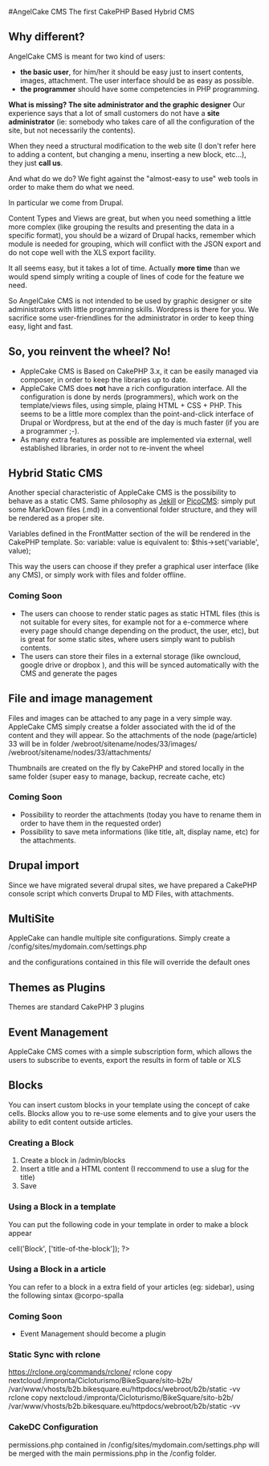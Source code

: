 #AngelCake CMS
The first CakePHP Based Hybrid CMS

## Why different?
AngelCake CMS is meant for two kind of users:
* **the basic user**, for him/her it should be easy just to insert contents, images, attachment. The user interface should be as easy as possible.
* **the programmer** should have some competencies in PHP programming. 

**What is missing? The site administrator and the graphic designer**
Our experience says that a lot of small customers do not have a **site administrator** (ie: somebody who takes care of all the configuration of the site, but not necessarily the contents).

When they need a structural modification to the web site (I don't refer here to adding a content, but changing a menu, inserting a new block, etc...), they just **call us**. 

And what do we do? We fight against the "almost-easy to use" web tools in order to make them do what we need.

In particular we come from Drupal. 

Content Types and Views are great, but when you need something a little more complex (like grouping the results and presenting the data in a specific format), you should be a wizard of Drupal hacks, remember which module is needed for grouping, which will conflict with the JSON export and do not cope well with the XLS export facility. 

It all seems easy, but it takes a lot of time. Actually **more time** than we would spend simply writing a couple of lines of code for the feature we need.

So AngelCake CMS is not intended to be used by graphic designer or site administrators with little programming skills. Wordpress is there for you. We sacrifice some user-friendlines for the administrator in order to keep thing easy, light and fast.

## So, you reinvent the wheel? No!
- AppleCake CMS is Based on CakePHP 3.x, it can be easily managed via composer, in order to keep the libraries up to date.
- AppleCake CMS does **not** have a rich configuration interface. All the configuration is done by nerds (programmers), which work on the template/views files, using simple, plaing HTML + CSS + PHP. This seems to be a little more complex than the point-and-click interface of Drupal or Wordpress, but at the end of the day is much faster (if you are a programmer ;-).
- As many extra features as possible are implemented via external, well established libraries, in order not to re-invent the wheel

## Hybrid Static CMS
Another special characteristic of AppleCake CMS is the possibility to behave as a static CMS.
Same philosophy as  [Jekill](https://jekyllrb.com/) or [PicoCMS](http://picocms.org/): simply put some MarkDown files (.md) in a conventional folder structure, and they will be rendered as a proper site.

Variables defined in the FrontMatter section of the will be rendered in the CakePHP template. So:
	variable: value 
is equivalent to:
	$this->set('variable', value);

This way the users can choose if they prefer a graphical user interface (like any CMS), or simply work with files and folder offline.

### Coming Soon
- The users can choose to render static pages as static HTML files (this is not suitable for every sites, for example not for a e-commerce where every page should change depending on the product, the user, etc), but is great for some static sites, where users simply want to publish contents.
- The users can store their files in a external storage (like owncloud, google drive or dropbox ), and this will be synced automatically with the CMS and generate the pages


## File and image management
Files and images can be attached to any page in a very simple way.
AppleCake CMS simply creatse a folder associated with the id of the content and they will appear.
So the attachments of the node (page/article) 33 will be in folder
/webroot/sitename/nodes/33/images/
/webroot/sitename/nodes/33/attachments/

Thumbnails are created on the fly by CakePHP and stored locally in the same folder (super easy to manage, backup, recreate cache, etc)

### Coming Soon
- Possibility to reorder the attachments (today you have to rename them in order to have them in the requested order)
- Possibility to save meta informations (like title, alt, display name, etc) for the attachments.

## Drupal import
Since we have migrated several drupal sites, we have prepared a CakePHP console script which converts Drupal to MD Files, with attachments.

## MultiSite
AppleCake can handle multiple site configurations.
Simply create a 
/config/sites/mydomain.com/settings.php

and the configurations contained in this file will override the default ones

## Themes as Plugins
Themes are standard CakePHP 3 plugins

## Event Management
AppleCake CMS comes with a simple subscription form, which allows the users to subscribe to events, export the results in form of table or XLS

## Blocks
You can insert custom blocks in your template using the concept of cake cells.
Blocks allow you to re-use some elements and to give your users the ability to edit content outside articles.

### Creating a Block
1) Create a block in /admin/blocks
2) Insert a title and a HTML content (I reccommend to use a slug for the title)
3) Save

### Using a Block in a template
You can put the following code in your template in order to make a block appear
<?= $this->cell('Block', ['title-of-the-block']); ?>

### Using a Block in a article
You can refer to a block in a extra field of your articles (eg: sidebar), using the following sintax
@corpo-spalla

### Coming Soon
- Event Management should become a plugin

### Static Sync with rclone
https://rclone.org/commands/rclone/
rclone copy nextcloud:/impronta/Cicloturismo/BikeSquare/sito-b2b/ /var/www/vhosts/b2b.bikesquare.eu/httpdocs/webroot/b2b/static -vv
rclone copy nextcloud:/impronta/Cicloturismo/BikeSquare/sito-b2b/ /var/www/vhosts/b2b.bikesquare.eu/httpdocs/webroot/b2b/static -vv

### CakeDC Configuration
permissions.php contained in /config/sites/mydomain.com/settings.php 
will be merged with the main permissions.php in the /config folder.


